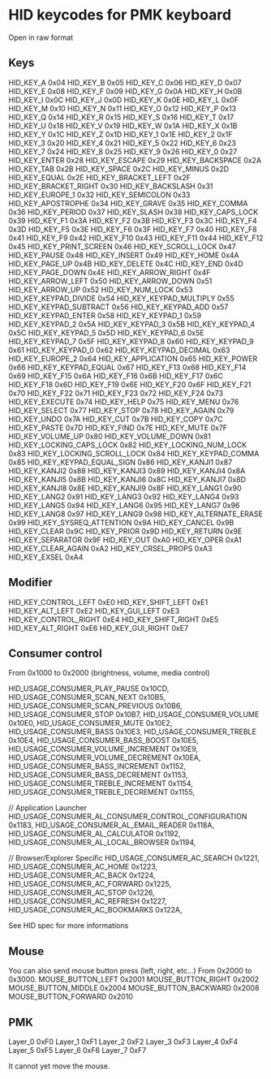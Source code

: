 # HID keycodes for PMK keyboard
Open in raw format
## Keys
HID_KEY_A                         0x04
HID_KEY_B                         0x05
HID_KEY_C                         0x06
HID_KEY_D                         0x07
HID_KEY_E                         0x08
HID_KEY_F                         0x09
HID_KEY_G                         0x0A
HID_KEY_H                         0x0B
HID_KEY_I                         0x0C
HID_KEY_J                         0x0D
HID_KEY_K                         0x0E
HID_KEY_L                         0x0F
HID_KEY_M                         0x10
HID_KEY_N                         0x11
HID_KEY_O                         0x12
HID_KEY_P                         0x13
HID_KEY_Q                         0x14
HID_KEY_R                         0x15
HID_KEY_S                         0x16
HID_KEY_T                         0x17
HID_KEY_U                         0x18
HID_KEY_V                         0x19
HID_KEY_W                         0x1A
HID_KEY_X                         0x1B
HID_KEY_Y                         0x1C
HID_KEY_Z                         0x1D
HID_KEY_1                         0x1E
HID_KEY_2                         0x1F
HID_KEY_3                         0x20
HID_KEY_4                         0x21
HID_KEY_5                         0x22
HID_KEY_6                         0x23
HID_KEY_7                         0x24
HID_KEY_8                         0x25
HID_KEY_9                         0x26
HID_KEY_0                         0x27
HID_KEY_ENTER                     0x28
HID_KEY_ESCAPE                    0x29
HID_KEY_BACKSPACE                 0x2A
HID_KEY_TAB                       0x2B
HID_KEY_SPACE                     0x2C
HID_KEY_MINUS                     0x2D
HID_KEY_EQUAL                     0x2E
HID_KEY_BRACKET_LEFT              0x2F
HID_KEY_BRACKET_RIGHT             0x30
HID_KEY_BACKSLASH                 0x31
HID_KEY_EUROPE_1                  0x32
HID_KEY_SEMICOLON                 0x33
HID_KEY_APOSTROPHE                0x34
HID_KEY_GRAVE                     0x35
HID_KEY_COMMA                     0x36
HID_KEY_PERIOD                    0x37
HID_KEY_SLASH                     0x38
HID_KEY_CAPS_LOCK                 0x39
HID_KEY_F1                        0x3A
HID_KEY_F2                        0x3B
HID_KEY_F3                        0x3C
HID_KEY_F4                        0x3D
HID_KEY_F5                        0x3E
HID_KEY_F6                        0x3F
HID_KEY_F7                        0x40
HID_KEY_F8                        0x41
HID_KEY_F9                        0x42
HID_KEY_F10                       0x43
HID_KEY_F11                       0x44
HID_KEY_F12                       0x45
HID_KEY_PRINT_SCREEN              0x46
HID_KEY_SCROLL_LOCK               0x47
HID_KEY_PAUSE                     0x48
HID_KEY_INSERT                    0x49
HID_KEY_HOME                      0x4A
HID_KEY_PAGE_UP                   0x4B
HID_KEY_DELETE                    0x4C
HID_KEY_END                       0x4D
HID_KEY_PAGE_DOWN                 0x4E
HID_KEY_ARROW_RIGHT               0x4F
HID_KEY_ARROW_LEFT                0x50
HID_KEY_ARROW_DOWN                0x51
HID_KEY_ARROW_UP                  0x52
HID_KEY_NUM_LOCK                  0x53
HID_KEY_KEYPAD_DIVIDE             0x54
HID_KEY_KEYPAD_MULTIPLY           0x55
HID_KEY_KEYPAD_SUBTRACT           0x56
HID_KEY_KEYPAD_ADD                0x57
HID_KEY_KEYPAD_ENTER              0x58
HID_KEY_KEYPAD_1                  0x59
HID_KEY_KEYPAD_2                  0x5A
HID_KEY_KEYPAD_3                  0x5B
HID_KEY_KEYPAD_4                  0x5C
HID_KEY_KEYPAD_5                  0x5D
HID_KEY_KEYPAD_6                  0x5E
HID_KEY_KEYPAD_7                  0x5F
HID_KEY_KEYPAD_8                  0x60
HID_KEY_KEYPAD_9                  0x61
HID_KEY_KEYPAD_0                  0x62
HID_KEY_KEYPAD_DECIMAL            0x63
HID_KEY_EUROPE_2                  0x64
HID_KEY_APPLICATION               0x65
HID_KEY_POWER                     0x66
HID_KEY_KEYPAD_EQUAL              0x67
HID_KEY_F13                       0x68
HID_KEY_F14                       0x69
HID_KEY_F15                       0x6A
HID_KEY_F16                       0x6B
HID_KEY_F17                       0x6C
HID_KEY_F18                       0x6D
HID_KEY_F19                       0x6E
HID_KEY_F20                       0x6F
HID_KEY_F21                       0x70
HID_KEY_F22                       0x71
HID_KEY_F23                       0x72
HID_KEY_F24                       0x73
HID_KEY_EXECUTE                   0x74
HID_KEY_HELP                      0x75
HID_KEY_MENU                      0x76
HID_KEY_SELECT                    0x77
HID_KEY_STOP                      0x78
HID_KEY_AGAIN                     0x79
HID_KEY_UNDO                      0x7A
HID_KEY_CUT                       0x7B
HID_KEY_COPY                      0x7C
HID_KEY_PASTE                     0x7D
HID_KEY_FIND                      0x7E
HID_KEY_MUTE                      0x7F
HID_KEY_VOLUME_UP                 0x80
HID_KEY_VOLUME_DOWN               0x81
HID_KEY_LOCKING_CAPS_LOCK         0x82
HID_KEY_LOCKING_NUM_LOCK          0x83
HID_KEY_LOCKING_SCROLL_LOCK       0x84
HID_KEY_KEYPAD_COMMA              0x85
HID_KEY_KEYPAD_EQUAL_SIGN         0x86
HID_KEY_KANJI1                    0x87
HID_KEY_KANJI2                    0x88
HID_KEY_KANJI3                    0x89
HID_KEY_KANJI4                    0x8A
HID_KEY_KANJI5                    0x8B
HID_KEY_KANJI6                    0x8C
HID_KEY_KANJI7                    0x8D
HID_KEY_KANJI8                    0x8E
HID_KEY_KANJI9                    0x8F
HID_KEY_LANG1                     0x90
HID_KEY_LANG2                     0x91
HID_KEY_LANG3                     0x92
HID_KEY_LANG4                     0x93
HID_KEY_LANG5                     0x94
HID_KEY_LANG6                     0x95
HID_KEY_LANG7                     0x96
HID_KEY_LANG8                     0x97
HID_KEY_LANG9                     0x98
HID_KEY_ALTERNATE_ERASE           0x99
HID_KEY_SYSREQ_ATTENTION          0x9A
HID_KEY_CANCEL                    0x9B
HID_KEY_CLEAR                     0x9C
HID_KEY_PRIOR                     0x9D
HID_KEY_RETURN                    0x9E
HID_KEY_SEPARATOR                 0x9F
HID_KEY_OUT                       0xA0
HID_KEY_OPER                      0xA1
HID_KEY_CLEAR_AGAIN               0xA2
HID_KEY_CRSEL_PROPS               0xA3
HID_KEY_EXSEL                     0xA4

## Modifier
HID_KEY_CONTROL_LEFT              0xE0
HID_KEY_SHIFT_LEFT                0xE1
HID_KEY_ALT_LEFT                  0xE2
HID_KEY_GUI_LEFT                  0xE3
HID_KEY_CONTROL_RIGHT             0xE4
HID_KEY_SHIFT_RIGHT               0xE5
HID_KEY_ALT_RIGHT                 0xE6
HID_KEY_GUI_RIGHT                 0xE7

## Consumer control
From 0x1000 to 0x2000 (brightness, volume, media control)

HID_USAGE_CONSUMER_PLAY_PAUSE                         0x10CD,
HID_USAGE_CONSUMER_SCAN_NEXT                          0x10B5,
HID_USAGE_CONSUMER_SCAN_PREVIOUS                      0x10B6,
HID_USAGE_CONSUMER_STOP                               0x10B7,
HID_USAGE_CONSUMER_VOLUME                             0x10E0,
HID_USAGE_CONSUMER_MUTE                               0x10E2,
HID_USAGE_CONSUMER_BASS                               0x10E3,
HID_USAGE_CONSUMER_TREBLE                             0x10E4,
HID_USAGE_CONSUMER_BASS_BOOST                         0x10E5,
HID_USAGE_CONSUMER_VOLUME_INCREMENT                   0x10E9,
HID_USAGE_CONSUMER_VOLUME_DECREMENT                   0x10EA,
HID_USAGE_CONSUMER_BASS_INCREMENT                     0x1152,
HID_USAGE_CONSUMER_BASS_DECREMENT                     0x1153,
HID_USAGE_CONSUMER_TREBLE_INCREMENT                   0x1154,
HID_USAGE_CONSUMER_TREBLE_DECREMENT                   0x1155,

// Application Launcher
HID_USAGE_CONSUMER_AL_CONSUMER_CONTROL_CONFIGURATION  0x1183,
HID_USAGE_CONSUMER_AL_EMAIL_READER                    0x118A,
HID_USAGE_CONSUMER_AL_CALCULATOR                      0x1192,
HID_USAGE_CONSUMER_AL_LOCAL_BROWSER                   0x1194,

// Browser/Explorer Specific
HID_USAGE_CONSUMER_AC_SEARCH                          0x1221,
HID_USAGE_CONSUMER_AC_HOME                            0x1223,
HID_USAGE_CONSUMER_AC_BACK                            0x1224,
HID_USAGE_CONSUMER_AC_FORWARD                         0x1225,
HID_USAGE_CONSUMER_AC_STOP                            0x1226,
HID_USAGE_CONSUMER_AC_REFRESH                         0x1227,
HID_USAGE_CONSUMER_AC_BOOKMARKS                       0x122A,

See HID spec for more informations

## Mouse
You can also send mouse button press (left, right, etc...)
From 0x2000 to 0x3000.
MOUSE_BUTTON_LEFT       0x2001
MOUSE_BUTTON_RIGHT      0x2002
MOUSE_BUTTON_MIDDLE     0x2004
MOUSE_BUTTON_BACKWARD   0x2008
MOUSE_BUTTON_FORWARD    0x2010

## PMK
Layer_0 0xF0
Layer_1 0xF1
Layer_2 0xF2
Layer_3 0xF3
Layer_4 0xF4
Layer_5 0xF5
Layer_6 0xF6
Layer_7 0xF7


It cannot yet move the mouse.